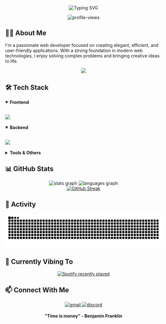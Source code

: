 <div align="center">
  <img src="https://readme-typing-svg.herokuapp.com?font=Fira+Code&weight=600&size=30&duration=3000&pause=1000&color=A020F0&center=true&vCenter=true&random=false&width=600&lines=Hi+there!+%F0%9F%91%8B+I'm+Lewis;Full+Stack+Web+Developer;Turning+Ideas+into+Reality" alt="Typing SVG" />
</div>

<p align="center">
  <img src="https://komarev.com/ghpvc/?username=Iweisc&label=Profile%20views&color=A020F0&style=flat" alt="profile-views" />
</p>

## 🧑‍💻 About Me

I'm a passionate web developer focused on creating elegant, efficient, and user-friendly applications. With a strong foundation in modern web technologies, I enjoy solving complex problems and bringing creative ideas to life.

<div align="center">
  <img height="180" src="https://user-images.githubusercontent.com/5713670/87202985-820dcb80-c2b6-11ea-9f56-7ec461c497c3.gif" />
</div>

## 🛠️ Tech Stack

<details open>
<summary><b>Frontend</b></summary>
<br>
<p align="left">
  <a href="#"><img src="https://skillicons.dev/icons?i=html,css,js,ts,react,tailwind" /></a>
</p>
</details>

<details open>
<summary><b>Backend</b></summary>
<br>
<p align="left">
  <a href="#"><img src="https://skillicons.dev/icons?i=nodejs,express,mongodb" /></a>
</p>
</details>

<details>
<summary><b>Tools & Others</b></summary>
<br>
<p align="left">
  <a href="#"><img src="https://skillicons.dev/icons?i=git,github,neovim,figma,vercel,netlify" /></a>
</p>
</details>

## 📊 GitHub Stats

<div align="center">
  <img src="https://github-readme-stats.vercel.app/api?username=Iweisc&show_icons=true&theme=tokyonight&hide_border=true&count_private=true" height="170" alt="stats graph" />
  <img src="https://github-readme-stats.vercel.app/api/top-langs?username=Iweisc&layout=compact&theme=tokyonight&hide_border=true&langs_count=6" height="170" alt="languages graph" />
</div>

<div align="center">
  <a href="https://git.io/streak-stats"><img src="https://github-readme-streak-stats-ruddy-rho.vercel.app?user=Iweisc&theme=tokyonight" alt="GitHub Streak" /></a>
</div>

## 🔄 Activity

<img src="https://raw.githubusercontent.com/Iweisc/Iweisc/output/snake.svg" alt="Snake animation" />

## 🎵 Currently Vibing To

<div align="center">
  <a href="https://open.spotify.com/user/31j2ps6rafwkkpk3k6mkctiu6alm">
    <img src="https://spotify-recently-played-readme.vercel.app/api?user=31j2ps6rafwkkpk3k6mkctiu6alm&count=5" alt="Spotify recently played" />
  </a>
</div>

## 📫 Connect With Me

<div align="center">
  <a href="mailto:coderzawad@gmail.com" target="_blank">
    <img src="https://img.shields.io/badge/Gmail-D14836?style=for-the-badge&logo=gmail&logoColor=white" alt="gmail" />
  </a>

  <a href="https://discord.gg/w5Pr89PnV4" target="_blank">
    <img src="https://img.shields.io/badge/Discord-7289DA?style=for-the-badge&logo=discord&logoColor=white" alt="discord" />
  </a>
</div>

<div align="center">
  <h4>"Time is money" - Benjamin Franklin</h4>
</div>